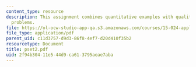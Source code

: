 ```yaml
---
content_type: resource
description: This assignment combines quantitative examples with qualitative word
  problems.
file: https://ol-ocw-studio-app-qa.s3.amazonaws.com/courses/15-024-applied-economics-for-managers-summer-2004/2f94b30411e544d9ca613795aeae7aba_pset2.pdf
file_type: application/pdf
parent_uid: c11d3757-d9d3-86f8-4ef7-d20d410f35b2
resourcetype: Document
title: pset2.pdf
uid: 2f94b304-11e5-44d9-ca61-3795aeae7aba
---
```

